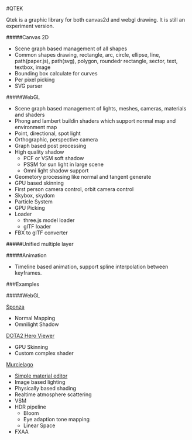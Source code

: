 #QTEK

Qtek is a graphic library for both canvas2d and webgl drawing. It is still an experiment version.

#####Canvas 2D
+ Scene graph based management of all shapes
+ Common shapes drawing, rectangle, arc, circle, ellipse, line, path(paper.js), path(svg), polygon, roundedr rectangle, sector, text, textbox, image
+ Bounding box calculate for curves
+ Per pixel picking
+ SVG parser

#####WebGL 

+ Scene graph based management of lights, meshes, cameras, materials and shaders
+ Phong and lambert buildin shaders which support normal map and environment map
+ Point, directional, spot light
+ Orthographic, perspective camera
+ Graph based post processing
+ High quality shadow
    + PCF or VSM soft shadow
    + PSSM for sun light in large scene
    + Omni light shadow support
+ Geometory processing like normal and tangent generate
+ GPU based skinning
+ First person camera control, orbit camera control
+ Skybox, skydom
+ Particle System
+ GPU Picking
+ Loader
	+ three.js model loader
	+ glTF loader
+ FBX to glTF converter

#####Unified multiple layer

#####Animation
+ Timeline based animation, support spline interpolation between keyframes.

###Examples


#####WebGL

[Sponza](http://pissang.github.io/qtek/sponza/)

+ Normal Mapping
+ Omnilight Shadow 

[DOTA2 Hero Viewer](https://github.com/pissang/dota2hero)

+ GPU Skinning
+ Custom complex shader

[Murcielago](http://pissang.github.io/qtek/murcielago)
+ [Simple material editor](http://pissang.github.io/qtek/murcielago/editor.html)
+ Image based lighting
+ Physically based shading
+ Realtime atmosphere scattering
+ VSM
+ HDR pipeline
    + Bloom
    + Eye adaption tone mapping
    + Linear Space
+ FXAA